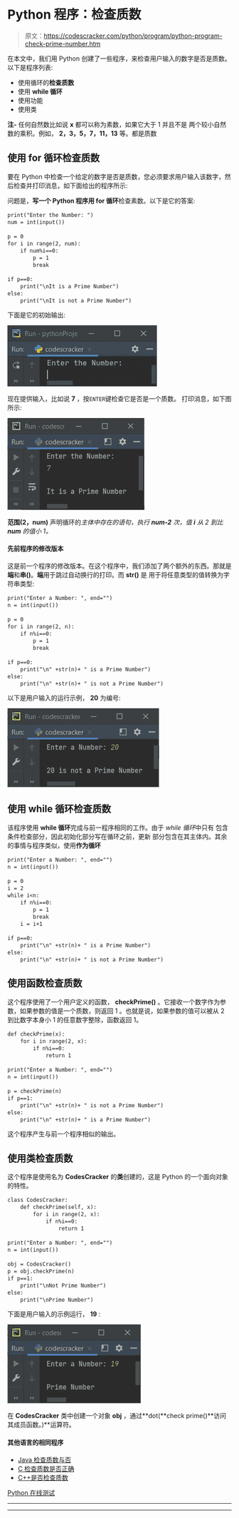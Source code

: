# Python 程序：检查质数

> 原文：<https://codescracker.com/python/program/python-program-check-prime-number.htm>

在本文中，我们用 Python 创建了一些程序，来检查用户输入的数字是否是质数。以下是程序列表:

*   使用循环的**检查质数**
*   使用 **while 循环**
*   使用功能
*   使用类

**注-** 任何自然数比如说 **x** 都可以称为素数，如果它大于 1 并且不是 两个较小自然数的乘积。例如， **2，3，5，7，11，13** 等。都是质数

## 使用 for 循环检查质数

要在 Python 中检查一个给定的数字是否是质数，您必须要求用户输入该数字，然后检查并打印消息，如下面给出的程序所示:

问题是，**写一个 Python 程序用 for 循环**检查素数。以下是它的答案:

```
print("Enter the Number: ")
num = int(input())

p = 0
for i in range(2, num):
    if num%i==0:
        p = 1
        break

if p==0:
    print("\nIt is a Prime Number")
else:
    print("\nIt is not a Prime Number")
```

下面是它的初始输出:

![check prime or not python](img/4686bf0424063336354388dbe190cdad.png)

现在提供输入，比如说 **7** ，按`ENTER`键检查它是否是一个质数。 打印消息，如下图所示:

![python check prime or not](img/a77c366bff3a94e108a536314f23c60c.png)

**范围(2，num)** 声明循环的*主体中存在的语句，执行 **num-2** 次，值 **i** 从 2 到比 **num** 的值小 1。*

#### 先前程序的修改版本

这是前一个程序的修改版本。在这个程序中，我们添加了两个额外的东西。那就是**端**和**串()**。**端**用于跳过自动换行的打印。而 **str()** 是 用于将任意类型的值转换为字符串类型:

```
print("Enter a Number: ", end="")
n = int(input())

p = 0
for i in range(2, n):
    if n%i==0:
        p = 1
        break

if p==0:
    print("\n" +str(n)+ " is a Prime Number")
else:
    print("\n" +str(n)+ " is not a Prime Number")
```

以下是用户输入的运行示例， **20** 为编号:

![check prime number python](img/07dc8d542b8223265b4322ea069aec3c.png)

## 使用 while 循环检查质数

该程序使用 **while 循环**完成与前一程序相同的工作。由于 *while 循环*中只有 包含条件检查部分，因此初始化部分写在循环之前，更新 部分包含在其主体内。其余的事情与程序类似，使用**作为循环**

```
print("Enter a Number: ", end="")
n = int(input())

p = 0
i = 2
while i<n:
    if n%i==0:
        p = 1
        break
    i = i+1

if p==0:
    print("\n" +str(n)+ " is a Prime Number")
else:
    print("\n" +str(n)+ " is not a Prime Number")
```

## 使用函数检查质数

这个程序使用了一个用户定义的函数， **checkPrime()** 。它接收一个数字作为参数，如果参数的值是一个质数，则返回 1 。也就是说，如果参数的值可以被从 2 到比数字本身小 1 的任意数字整除，函数返回 1。

```
def checkPrime(x):
    for i in range(2, x):
        if n%i==0:
            return 1

print("Enter a Number: ", end="")
n = int(input())

p = checkPrime(n)
if p==1:
    print("\n" +str(n)+ " is not a Prime Number")
else:
    print("\n" +str(n)+ " is a Prime Number")
```

这个程序产生与前一个程序相似的输出。

## 使用类检查质数

这个程序是使用名为 **CodesCracker** 的**类**创建的，这是 Python 的一个面向对象的特性。

```
class CodesCracker:
    def checkPrime(self, x):
        for i in range(2, x):
            if n%i==0:
                return 1

print("Enter a Number: ", end="")
n = int(input())

obj = CodesCracker()
p = obj.checkPrime(n)
if p==1:
    print("\nNot Prime Number")
else:
    print("\nPrime Number")
```

下面是用户输入的示例运行， **19** :

![python check prime number](img/a382062f4895afdcae2ee380404efb48.png)

在 **CodesCracker** 类中创建一个对象 **obj** ，通过**dot(**check prime()**访问其成员函数。)**运算符。

#### 其他语言的相同程序

*   [Java 检查质数与否](/java/program/java-program-check-prime.htm)
*   [C 检查质数是否正确](/c/program/c-program-check-prime.htm)
*   [C++是否检查质数](/cpp/program/cpp-program-check-prime.htm)

[Python 在线测试](/exam/showtest.php?subid=10)

* * *

* * *